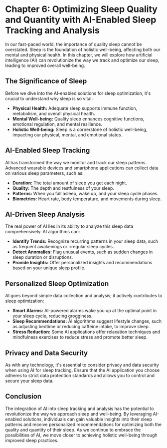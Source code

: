 Chapter 6: Optimizing Sleep Quality and Quantity with AI-Enabled Sleep Tracking and Analysis
============================================================================================

In our fast-paced world, the importance of quality sleep cannot be overstated. Sleep is the foundation of holistic well-being, affecting both our mental and physical health. In this chapter, we will explore how artificial intelligence (AI) can revolutionize the way we track and optimize our sleep, leading to improved overall well-being.

The Significance of Sleep
-------------------------

Before we dive into the AI-enabled solutions for sleep optimization, it's crucial to understand why sleep is so vital:

* **Physical Health:** Adequate sleep supports immune function, metabolism, and overall physical health.
* **Mental Well-being:** Quality sleep enhances cognitive functions, emotional regulation, and mental resilience.
* **Holistic Well-being:** Sleep is a cornerstone of holistic well-being, impacting our physical, mental, and emotional states.

AI-Enabled Sleep Tracking
-------------------------

AI has transformed the way we monitor and track our sleep patterns. Advanced wearable devices and smartphone applications can collect data on various sleep parameters, such as:

* **Duration:** The total amount of sleep you get each night.
* **Quality:** The depth and restfulness of your sleep.
* **Patterns:** When you fall asleep, wake up, and your sleep cycle phases.
* **Biometrics:** Heart rate, body temperature, and movements during sleep.

AI-Driven Sleep Analysis
------------------------

The real power of AI lies in its ability to analyze this sleep data comprehensively. AI algorithms can:

* **Identify Trends:** Recognize recurring patterns in your sleep data, such as frequent awakenings or irregular sleep cycles.
* **Detect Anomalies:** Flag unusual events, such as sudden changes in sleep duration or disruptions.
* **Provide Insights:** Offer personalized insights and recommendations based on your unique sleep profile.

Personalized Sleep Optimization
-------------------------------

AI goes beyond simple data collection and analysis; it actively contributes to sleep optimization:

* **Smart Alarms:** AI-powered alarms wake you up at the optimal point in your sleep cycle, reducing grogginess.
* **Sleep Recommendations:** AI algorithms suggest lifestyle changes, such as adjusting bedtime or reducing caffeine intake, to improve sleep.
* **Stress Reduction:** Some AI applications offer relaxation techniques and mindfulness exercises to reduce stress and promote better sleep.

Privacy and Data Security
-------------------------

As with any technology, it's essential to consider privacy and data security when using AI for sleep tracking. Ensure that the AI application you choose adheres to strict data protection standards and allows you to control and secure your sleep data.

Conclusion
----------

The integration of AI into sleep tracking and analysis has the potential to revolutionize the way we approach sleep and well-being. By leveraging AI-enabled solutions, individuals can gain valuable insights into their sleep patterns and receive personalized recommendations for optimizing both the quality and quantity of their sleep. As we continue to embrace the possibilities of AI, we move closer to achieving holistic well-being through improved sleep practices.
